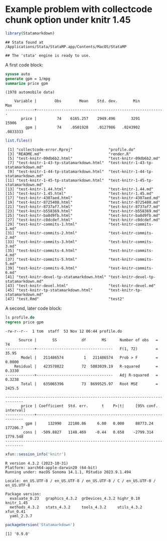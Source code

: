 Example problem with collectcode chunk option under knitr 1.45
================

``` r
library(Statamarkdown)
```

    ## Stata found at /Applications/Stata/StataMP.app/Contents/MacOS/StataMP

    ## The 'stata' engine is ready to use.

A first code block:

``` stata
sysuse auto
generate gpm = 1/mpg
summarize price gpm
```

    (1978 automobile data)

        Variable |        Obs        Mean    Std. dev.       Min        Max
    -------------+---------------------------------------------------------
           price |         74    6165.257    2949.496       3291      15906
             gpm |         74    .0501928    .0127986   .0243902   .0833333

``` r
list.files()
```

     [1] "collectcode-error.Rproj"                "profile.do"                            
     [3] "README.md"                              "render.R"                              
     [5] "test-knitr-09db6b2.html"                "test-knitr-09db6b2.md"                 
     [7] "test-knitr-1-43-tp-statamarkdown.html"  "test-knitr-1-43-tp-statamarkdown.md"   
     [9] "test-knitr-1-44-tp-statamarkdown.html"  "test-knitr-1-44-tp-statamarkdown.md"   
    [11] "test-knitr-1-45-tp-statamarkdown.html"  "test-knitr-1-45-tp-statamarkdown.md"   
    [13] "test-knitr-1.44.html"                   "test-knitr-1.44.md"                    
    [15] "test-knitr-1.45.html"                   "test-knitr-1.45.md"                    
    [17] "test-knitr-4307aed.html"                "test-knitr-4307aed.md"                 
    [19] "test-knitr-8725408.html"                "test-knitr-8725408.md"                 
    [21] "test-knitr-8737af7.html"                "test-knitr-8737af7.md"                 
    [23] "test-knitr-b558369.html"                "test-knitr-b558369.md"                 
    [25] "test-knitr-ba8d9fb.html"                "test-knitr-ba8d9fb.md"                 
    [27] "test-knitr-c0dcdef.html"                "test-knitr-c0dcdef.md"                 
    [29] "test-knitr-commits-1.html"              "test-knitr-commits-1.md"               
    [31] "test-knitr-commits-2.html"              "test-knitr-commits-2.md"               
    [33] "test-knitr-commits-3.html"              "test-knitr-commits-3.md"               
    [35] "test-knitr-commits-4.html"              "test-knitr-commits-4.md"               
    [37] "test-knitr-commits-5.html"              "test-knitr-commits-5.md"               
    [39] "test-knitr-commits-6.html"              "test-knitr-commits-6.md"               
    [41] "test-knitr-devel-tp-statamarkdown.html" "test-knitr-devel-tp-statamarkdown.md"  
    [43] "test-knitr-devel.html"                  "test-knitr-devel.md"                   
    [45] "test-knitr-tp-statamarkdown.html"       "test-knitr-tp-statamarkdown.md"        
    [47] "test.Rmd"                               "test2"                                 

A second, later code block:

``` stata
ls profile.do
regress price gpm
```

    -rw-r--r--  1 tom  staff  53 Nov 12 06:44 profile.do

          Source |       SS           df       MS      Number of obs   =        74
    -------------+----------------------------------   F(1, 72)        =     35.95
           Model |   211486574         1   211486574   Prob > F        =    0.0000
        Residual |   423578822        72  5883039.19   R-squared       =    0.3330
    -------------+----------------------------------   Adj R-squared   =    0.3238
           Total |   635065396        73  8699525.97   Root MSE        =    2425.5

    ------------------------------------------------------------------------------
           price | Coefficient  Std. err.      t    P>|t|     [95% conf. interval]
    -------------+----------------------------------------------------------------
             gpm |     132990   22180.86     6.00   0.000     88773.24    177206.7
           _cons |  -509.8827   1148.469    -0.44   0.658    -2799.314    1779.548
    ------------------------------------------------------------------------------

``` r
xfun::session_info('knitr')
```

    R version 4.3.2 (2023-10-31)
    Platform: aarch64-apple-darwin20 (64-bit)
    Running under: macOS Sonoma 14.1.1, RStudio 2023.9.1.494

    Locale: en_US.UTF-8 / en_US.UTF-8 / en_US.UTF-8 / C / en_US.UTF-8 / en_US.UTF-8

    Package version:
      evaluate_0.23   graphics_4.3.2  grDevices_4.3.2 highr_0.10      knitr_1.45     
      methods_4.3.2   stats_4.3.2     tools_4.3.2     utils_4.3.2     xfun_0.41      
      yaml_2.3.7     

``` r
packageVersion('Statamarkdown')
```

    [1] '0.9.0'
